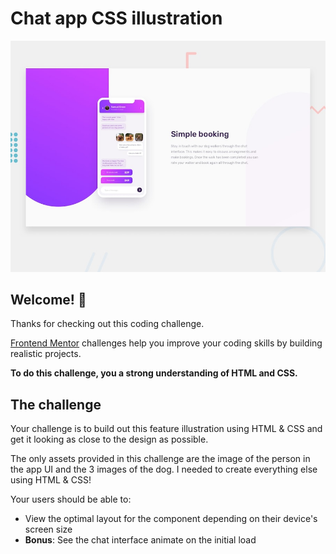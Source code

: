 # Chat app CSS illustration

![Design preview for the Chat app CSS illustration coding challenge](./design/desktop-preview.jpg)

## Welcome! 👋

Thanks for checking out this coding challenge.

[Frontend Mentor](https://www.frontendmentor.io) challenges help you improve your coding skills by building realistic projects.

**To do this challenge, you a strong understanding of HTML and CSS.**

## The challenge

Your challenge is to build out this feature illustration using HTML & CSS and get it looking as close to the design as possible.

The only assets provided in this challenge are the image of the person in the app UI and the 3 images of the dog. I needed to create everything else using HTML & CSS!

Your users should be able to:

- View the optimal layout for the component depending on their device's screen size
- **Bonus**: See the chat interface animate on the initial load


